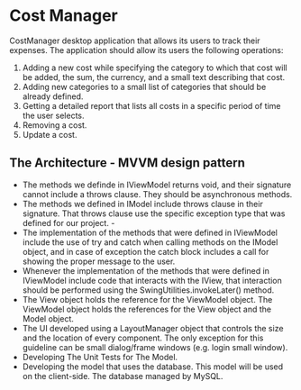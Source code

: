 # Cost Manager

CostManager desktop application that allows its users to track their expenses. The application should allow its users the following operations:

1. Adding a new cost while specifying the category to which that cost will be added, the sum, the currency, and a small text describing that cost.
2. Adding new categories to a small list of categories that should be already defined.
3. Getting a detailed report that lists all costs in a specific period of time the user selects.
4. Removing a cost.
5. Update a cost.

## The Architecture - MVVM design pattern
* The methods we definde in IViewModel returns void, and their signature cannot include a throws clause. They should be asynchronous methods.
* The methods we defined in IModel include throws clause in their signature. That throws clause use the specific exception type that was defined for our project. -
* The implementation of the methods that were defined in IViewModel include the use of try and catch when calling methods on the IModel object, and in case of exception the catch block includes a call for showing the proper message to the user.
* Whenever the implementation of the methods that were defined in IViewModel include code that interacts with the IView, that interaction should be performed using the SwingUtilities.invokeLater() method.
* The View object holds the reference for the ViewModel object. The ViewModel object holds the references for the View object and the Model object.
* The UI developed using a LayoutManager object that controls the size and the location of every component. The only exception for this guideline can be small dialog/frame
windows (e.g. login small window).
* Developing The Unit Tests for The Model.
* Developing the model that uses the database. This model will be used on the client-side. The database managed by MySQL.
